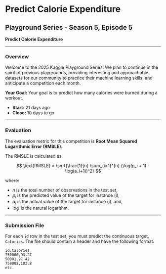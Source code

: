 # Predict Calorie Expenditure
## Playground Series - Season 5, Episode 5

**Predict Calorie Expenditure**

---

### Overview
Welcome to the 2025 Kaggle Playground Series! We plan to continue in the spirit of previous playgrounds, providing interesting and approachable datasets for our community to practice their machine learning skills, and anticipate a competition each month.

**Your Goal:** Your goal is to predict how many calories were burned during a workout.

* **Start:** 21 days ago
* **Close:** 10 days to go

---

### Evaluation
The evaluation metric for this competition is **Root Mean Squared Logarithmic Error (RMSLE)**.

The RMSLE is calculated as:

$$ \text{RMSLE} = \sqrt{\frac{1}{n} \sum_{i=1}^{n} (\log(p_i + 1) - \log(a_i+1))^2} $$

where:
* $n$ is the total number of observations in the test set,
* $p_i$ is the predicted value of the target for instance (i),
* $a_i$ is the actual value of the target for instance (i), and,
* $\log$ is the natural logarithm.

---

### Submission File
For each `id` row in the test set, you must predict the continuous target, `Calories`. The file should contain a header and have the following format:

```csv
id,Calories
750000,93.27
50001,27.42
750002,103.8
etc.